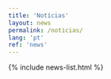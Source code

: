 ```yaml
---
title: 'Notícias'
layout: news
permalink: /noticias/
lang: 'pt'
ref: 'news'
---
```

{% include news-list.html %}
